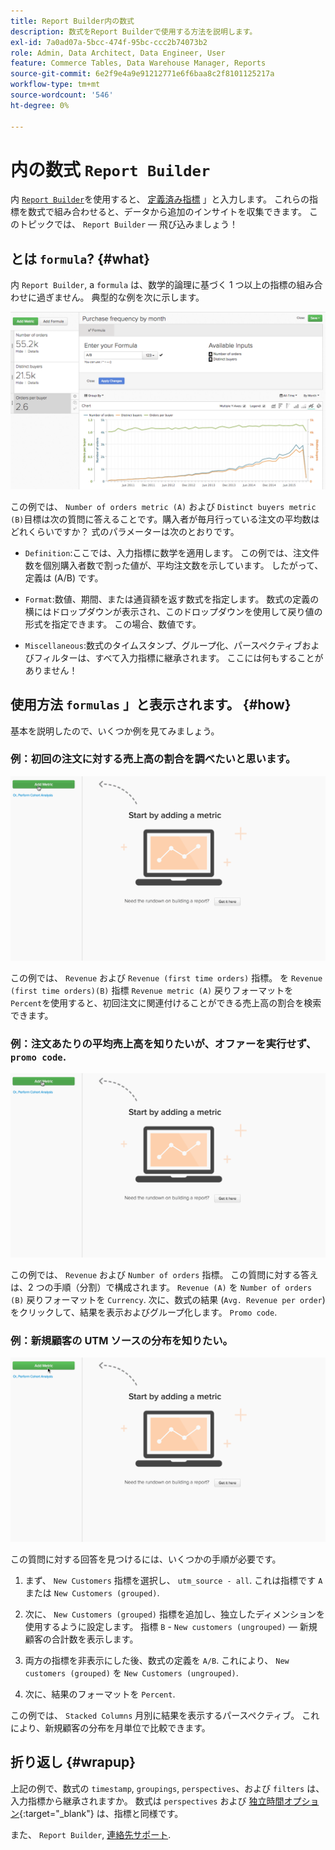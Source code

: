 ```yaml
---
title: Report Builder内の数式
description: 数式をReport Builderで使用する方法を説明します。
exl-id: 7a0ad07a-5bcc-474f-95bc-ccc2b74073b2
role: Admin, Data Architect, Data Engineer, User
feature: Commerce Tables, Data Warehouse Manager, Reports
source-git-commit: 6e2f9e4a9e91212771e6f6baa8c2f8101125217a
workflow-type: tm+mt
source-wordcount: '546'
ht-degree: 0%

---
```


# 内の数式 `Report Builder`

内 [`Report Builder`](../../tutorials/using-visual-report-builder.md)を使用すると、 [定義済み指標](../../data-user/reports/ess-manage-data-metrics.md) 」と入力します。 これらの指標を数式で組み合わせると、データから追加のインサイトを収集できます。 このトピックでは、 `Report Builder`  — 飛び込みましょう！

## とは `formula`? {#what}

内 `Report Builder`, a `formula` は、数学的論理に基づく 1 つ以上の指標の組み合わせに過ぎません。 典型的な例を次に示します。

![](../../assets/formula-example.png)

この例では、 `Number of orders metric (A)` および `Distinct buyers metric (B)`目標は次の質問に答えることです。購入者が毎月行っている注文の平均数はどれくらいですか？ 式のパラメーターは次のとおりです。

* `Definition`:ここでは、入力指標に数学を適用します。 この例では、注文件数を個別購入者数で割った値が、平均注文数を示しています。 したがって、定義は (A/B) です。

* `Format`:数値、期間、または通貨額を返す数式を指定します。 数式の定義の横にはドロップダウンが表示され、このドロップダウンを使用して戻り値の形式を指定できます。 この場合、数値です。

* `Miscellaneous`:数式のタイムスタンプ、グループ化、パースペクティブおよびフィルターは、すべて入力指標に継承されます。 ここには何もすることがありません！

## 使用方法 `formulas` 」と表示されます。 {#how}

基本を説明したので、いくつか例を見てみましょう。

### 例：初回の注文に対する売上高の割合を調べたいと思います。

![数式を使用して、初回注文に関連する売上高の割合を検索する](../../assets/first_time_orders.gif)

この例では、 `Revenue` および `Revenue (first time orders)` 指標。 を `Revenue (first time orders)(B)` 指標 `Revenue metric (A)` 戻りフォーマットを `Percent`を使用すると、初回注文に関連付けることができる売上高の割合を検索できます。

### 例：注文あたりの平均売上高を知りたいが、オファーを実行せず、 `promo code`.

![式を使用した、プロモコードの有無に関わらず、注文あたりの平均売上高の検索](../../assets/promo_code.gif)

この例では、 `Revenue` および `Number of orders` 指標。 この質問に対する答えは、2 つの手順（分割）で構成されます。 `Revenue (A)` を `Number of orders (B)` 戻りフォーマットを `Currency`. 次に、数式の結果 (`Avg. Revenue per order`) をクリックして、結果を表示およびグループ化します。 `Promo code`.

### 例：新規顧客の UTM ソースの分布を知りたい。

![数式を使用した新規顧客の UTM ソースの分布の検索](../../assets/distro.gif)

この質問に対する回答を見つけるには、いくつかの手順が必要です。

1. まず、 `New Customers` 指標を選択し、 `utm_source - all`. これは指標です `A`または `New Customers (grouped)`.

1. 次に、 `New Customers (grouped)` 指標を追加し、独立したディメンションを使用するように設定します。 指標 `B` - `New customers (ungrouped)`  — 新規顧客の合計数を表示します。

1. 両方の指標を非表示にした後、数式の定義を `A/B`. これにより、 `New customers (grouped)` を `New Customers (ungrouped)`.

1. 次に、結果のフォーマットを `Percent`.

この例では、 `Stacked Columns` 月別に結果を表示するパースペクティブ。 これにより、新規顧客の分布を月単位で比較できます。

## 折り返し {#wrapup}

上記の例で、数式の `timestamp`, `groupings`, `perspectives`、および `filters` は、入力指標から継承されますか。 数式は `perspectives` および [独立時間オプション](../../tutorials/time-options-visual-rpt-bldr.md){:target=&quot;_blank&quot;} は、指標と同様です。

また、 `Report Builder`, [連絡先サポート](https://experienceleague.adobe.com/docs/commerce-knowledge-base/kb/troubleshooting/miscellaneous/mbi-service-policies.html).
